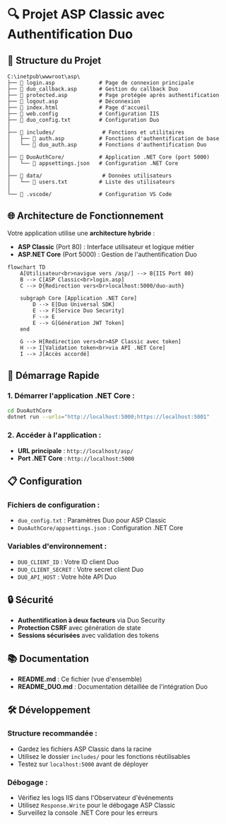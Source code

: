 # 🔍 Projet ASP Classic avec Authentification Duo

## 📁 Structure du Projet

```
C:\inetpub\wwwroot\asp\
├── 📄 login.asp              # Page de connexion principale
├── 📄 duo_callback.asp       # Gestion du callback Duo
├── 📄 protected.asp          # Page protégée après authentification
├── 📄 logout.asp             # Déconnexion
├── 📄 index.html             # Page d'accueil
├── 📄 web.config             # Configuration IIS
├── 📄 duo_config.txt         # Configuration Duo
│
├── 📁 includes/               # Fonctions et utilitaires
│   ├── 📄 auth.asp           # Fonctions d'authentification de base
│   └── 📄 duo_auth.asp       # Fonctions d'authentification Duo
│
├── 📁 DuoAuthCore/           # Application .NET Core (port 5000)
│   └── 📄 appsettings.json   # Configuration .NET Core
│
├── 📁 data/                   # Données utilisateurs
│   └── 📄 users.txt          # Liste des utilisateurs
│
└── 📁 .vscode/               # Configuration VS Code
```

## 🌐 Architecture de Fonctionnement

Votre application utilise une **architecture hybride** :

- **ASP Classic** (Port 80) : Interface utilisateur et logique métier
- **ASP.NET Core** (Port 5000) : Gestion de l'authentification Duo

```mermaid
flowchart TD
    A[Utilisateur<br>navigue vers /asp/] --> B{IIS Port 80}
    B --> C[ASP Classic<br>login.asp]
    C --> D{Redirection vers<br>localhost:5000/duo-auth}
    
    subgraph Core [Application .NET Core]
        D --> E[Duo Universal SDK]
        E --> F[Service Duo Security]
        F --> E
        E --> G[Génération JWT Token]
    end
    
    G --> H[Redirection vers<br>ASP Classic avec token]
    H --> I[Validation token<br>via API .NET Core]
    I --> J[Accès accordé]
```

## 🚀 Démarrage Rapide

### 1. **Démarrer l'application .NET Core :**
```bash
cd DuoAuthCore
dotnet run --urls="http://localhost:5000;https://localhost:5001"
```

### 2. **Accéder à l'application :**
- **URL principale** : `http://localhost/asp/`
- **Port .NET Core** : `http://localhost:5000`

## 📋 Configuration

### **Fichiers de configuration :**
- `duo_config.txt` : Paramètres Duo pour ASP Classic
- `DuoAuthCore/appsettings.json` : Configuration .NET Core

### **Variables d'environnement :**
- `DUO_CLIENT_ID` : Votre ID client Duo
- `DUO_CLIENT_SECRET` : Votre secret client Duo
- `DUO_API_HOST` : Votre hôte API Duo

## 🔒 Sécurité

- **Authentification à deux facteurs** via Duo Security
- **Protection CSRF** avec génération de state
- **Sessions sécurisées** avec validation des tokens

## 📚 Documentation

- **README.md** : Ce fichier (vue d'ensemble)
- **README_DUO.md** : Documentation détaillée de l'intégration Duo

## 🛠️ Développement

### **Structure recommandée :**
- Gardez les fichiers ASP Classic dans la racine
- Utilisez le dossier `includes/` pour les fonctions réutilisables
- Testez sur `localhost:5000` avant de déployer

### **Débogage :**
- Vérifiez les logs IIS dans l'Observateur d'événements
- Utilisez `Response.Write` pour le débogage ASP Classic
- Surveillez la console .NET Core pour les erreurs